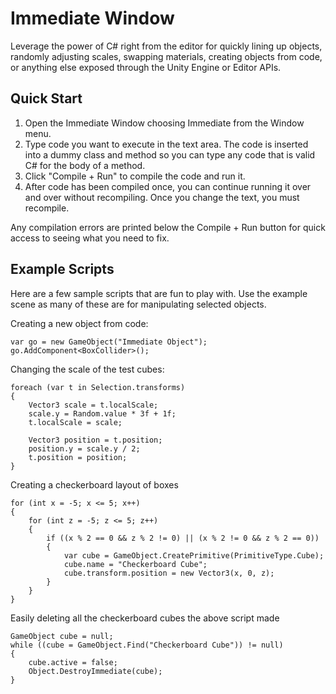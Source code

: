 Immediate Window
===

Leverage the power of C# right from the editor for quickly lining up objects, randomly adjusting scales, swapping materials, creating objects from code, or anything else exposed through the Unity Engine or Editor APIs.


Quick Start
---

1. Open the Immediate Window choosing Immediate from the Window menu.
2. Type code you want to execute in the text area. The code is inserted into a dummy class and method so you can type any code that is valid C# for the body of a method.
3. Click "Compile + Run" to compile the code and run it.
4. After code has been compiled once, you can continue running it over and over without recompiling. Once you change the text, you must recompile.

Any compilation errors are printed below the Compile + Run button for quick access to seeing what you need to fix.


Example Scripts
---

Here are a few sample scripts that are fun to play with. Use the example scene as many of these are for manipulating selected objects.

Creating a new object from code:

    var go = new GameObject("Immediate Object");
    go.AddComponent<BoxCollider>();

Changing the scale of the test cubes:

    foreach (var t in Selection.transforms)
    {
        Vector3 scale = t.localScale;
        scale.y = Random.value * 3f + 1f;
        t.localScale = scale;

        Vector3 position = t.position;
        position.y = scale.y / 2;
        t.position = position;
    }

Creating a checkerboard layout of boxes

    for (int x = -5; x <= 5; x++)
    {
        for (int z = -5; z <= 5; z++)
        {
            if ((x % 2 == 0 && z % 2 != 0) || (x % 2 != 0 && z % 2 == 0))
            {
                var cube = GameObject.CreatePrimitive(PrimitiveType.Cube);
                cube.name = "Checkerboard Cube";
                cube.transform.position = new Vector3(x, 0, z);
            }
        }
    }

Easily deleting all the checkerboard cubes the above script made

    GameObject cube = null;
    while ((cube = GameObject.Find("Checkerboard Cube")) != null)
    {
        cube.active = false;
        Object.DestroyImmediate(cube);
    }
